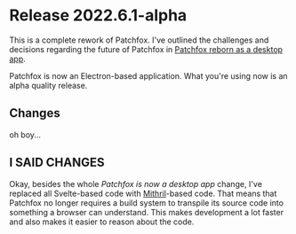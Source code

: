 # Release 2022.6.1-alpha

This is a complete rework of Patchfox. I've outlined the challenges and decisions regarding the future of Patchfox in [Patchfox reborn as a desktop app](https://andregarzia.com/2022/05/Patchfox-reborn-as-a-desktop-app.html). 

Patchfox is now an Electron-based application. What you're using now is an alpha quality release.

## Changes

oh boy...

## I SAID CHANGES

Okay, besides the whole _Patchfox is now a desktop app_ change, I've replaced all Svelte-based code with [Mithril](https://mithril.js.org)-based code. That means that Patchfox no longer requires a build system to transpile its source code into something a browser can understand. This makes development a lot faster and also makes it easier to reason about the code.
